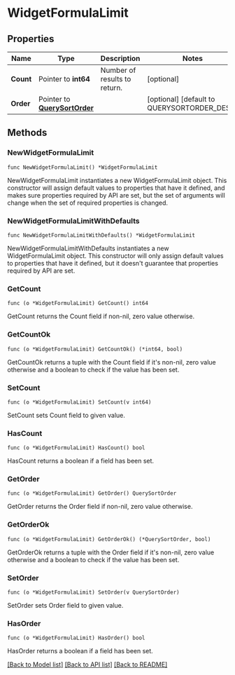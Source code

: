 # WidgetFormulaLimit

## Properties

Name | Type | Description | Notes
---- | ---- | ----------- | ------
**Count** | Pointer to **int64** | Number of results to return. | [optional] 
**Order** | Pointer to [**QuerySortOrder**](QuerySortOrder.md) |  | [optional] [default to QUERYSORTORDER_DESC]

## Methods

### NewWidgetFormulaLimit

`func NewWidgetFormulaLimit() *WidgetFormulaLimit`

NewWidgetFormulaLimit instantiates a new WidgetFormulaLimit object.
This constructor will assign default values to properties that have it defined,
and makes sure properties required by API are set, but the set of arguments
will change when the set of required properties is changed.

### NewWidgetFormulaLimitWithDefaults

`func NewWidgetFormulaLimitWithDefaults() *WidgetFormulaLimit`

NewWidgetFormulaLimitWithDefaults instantiates a new WidgetFormulaLimit object.
This constructor will only assign default values to properties that have it defined,
but it doesn't guarantee that properties required by API are set.

### GetCount

`func (o *WidgetFormulaLimit) GetCount() int64`

GetCount returns the Count field if non-nil, zero value otherwise.

### GetCountOk

`func (o *WidgetFormulaLimit) GetCountOk() (*int64, bool)`

GetCountOk returns a tuple with the Count field if it's non-nil, zero value otherwise
and a boolean to check if the value has been set.

### SetCount

`func (o *WidgetFormulaLimit) SetCount(v int64)`

SetCount sets Count field to given value.

### HasCount

`func (o *WidgetFormulaLimit) HasCount() bool`

HasCount returns a boolean if a field has been set.

### GetOrder

`func (o *WidgetFormulaLimit) GetOrder() QuerySortOrder`

GetOrder returns the Order field if non-nil, zero value otherwise.

### GetOrderOk

`func (o *WidgetFormulaLimit) GetOrderOk() (*QuerySortOrder, bool)`

GetOrderOk returns a tuple with the Order field if it's non-nil, zero value otherwise
and a boolean to check if the value has been set.

### SetOrder

`func (o *WidgetFormulaLimit) SetOrder(v QuerySortOrder)`

SetOrder sets Order field to given value.

### HasOrder

`func (o *WidgetFormulaLimit) HasOrder() bool`

HasOrder returns a boolean if a field has been set.


[[Back to Model list]](../README.md#documentation-for-models) [[Back to API list]](../README.md#documentation-for-api-endpoints) [[Back to README]](../README.md)


